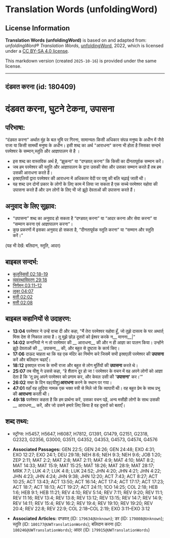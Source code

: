 # Translation Words (unfoldingWord)

## License Information

**Translation Words (unfoldingWord)** is based on and adapted from: _unfoldingWord® Translation Words_, [unfoldingWord](https://unfoldingword.org/utw), 2022, which is licensed under a [CC BY-SA 4.0 license](https://creativecommons.org/licenses/by-sa/4.0/legalcode.en).

This markdown version (created `2025-10-16`) is provided under the same license.



--------------------------------

## दंडवत करना (id: 180409)

दंडवत करना, घुटने टेकना, उपासना
===============================

परिभाषा:
--------

“दंडवत करना” अर्थात मुंह के बल भूमि पर गिरना, सामान्यतः किसी अधिकार संपन्न मनुष्य के अधीन में जैसे राजा या किसी सामर्थी मनुष्य के अधीन। इसी शब्द का अर्थ "आराधना" करना भी होता है जिसका सन्दर्भ परमेश्वर के सम्मान,स्तुति और आज्ञापालन से है ।

* इस शब्द का वास्तविक अर्थ है, “झुकना” या “दण्डवत् करना” कि किसी का दीनतापूर्वक सम्मान करें।
* जब हम परमेश्वर की स्तुति और आज्ञापालन के द्वारा उसकी सेवा और उसका सम्मान करते हैं तब हम उसकी आराधना करते हैं।
* इस्राएलियों द्वारा परमेश्वर की आराधना में अधिकतर वेदी पर पशु की बलि चढ़ाई जाती थी।
* यह शब्द उन दोनों प्रकार के लोगों के लिए काम में लिया जा सकता है एक सच्चे परमेश्वर यहोवा की उपासना करते हैं और उन लोगों के लिए भी जो झूठे देवताओं की उपासना करते हैं।

अनुवाद के लिए सुझाव:
--------------------

* “उपासना” शब्द का अनुवाद हो सकता है “दण्डवत् करना” या “आदर करना और सेवा करना” या “सम्मान करना एवं आज्ञापालन करना”।
* कुछ प्रकरणों में इसका अनुवाद हो सकता है, “दीनतापूर्वक स्तुति करना” या “सम्मान और स्तुति करें।”

(यह भी देखें: बलिदान, स्तुति, आदर)

बाइबल सन्दर्भ:
--------------

* [कुलुस्सियों 02:18–19](https://ref.ly/Col2:18-Col2:19)
* [व्यवस्थाविवरण 29:18](https://ref.ly/Deut29:18)
* [निर्गमन 03:11–12](https://ref.ly/Exod3:11-Exod3:12)
* [लूका 04:07](https://ref.ly/Luke4:7)
* [मत्ती 02:02](https://ref.ly/Matt2:2)
* [मत्ती 02:08](https://ref.ly/Matt2:8)

बाइबल कहानियों से उदाहरण:
-------------------------

* **13:04** परमेश्वर ने उन्हें वाचा दी और कहा, "मैं तेरा परमेश्वर यहोवा हूँ, जो तुझे दासत्व के घर अथार्त् मिस्र देश से निकाल लाया है। तू मुझे छोड़ दूसरों को ईश्वर करके न\_\_ मानना\_\_\|"
* **14:02** कनानियो ने न तो परमेश्वर की \_\_ आराधना\_\_ की और न ही आज्ञा का पालन किया। उन्होंने झूठे देवताओं की \_\_ उपासना\_\_ की, और बहुत से दुष्टता के कार्य किए।
* **17:06** दाऊद चाहता था कि वह एक मंदिर का निर्माण करे जिसमें सभी इस्राएली परमेश्वर की **उपासना** करें और बलिदान चढाएँ।
* **18:12** इस्राएल राज्य के सभी राजा और बहुत से लोग मूर्तियों की **उपासना** करते थे।
* **25:07** तब यीशु ने उससे कहा, “हे शैतान दूर हो जा ! परमेश्वर के वचन में वह अपने लोगों को आज्ञा देता है कि 'तू प्रभु अपने परमेश्वर को प्रणाम कर, और केवल उसी की '**उपासना'** कर।’”
* **26:02** सब्त के दिन वह(यीशु)**आराधना** करने के स्थान पर गया।
* **47:01** वहाँ वह लुदिया नामक एक भक्त स्त्री से मिले जो कि व्यापारी थी। वह बहुत प्रेम के साथ प्रभु की **आराधना** करती थी।
* **49:18** परमेश्वर कहता है कि हम प्रार्थना करें, उसका वचन पढ़ें, अन्य मसीही लोगों के साथ उसकी \_\_ आराधना\_\_ करें, और जो उसने हमारे लिए किया है वह दूसरों को बताएँ।

शब्द तथ्य:
----------

* स्ट्रोंग्स: H5457, H5647, H6087, H7812, G1391, G1479, G2151, G2318, G2323, G2356, G3000, G3511, G4352, G4353, G4573, G4574, G4576

* **Associated Passages:** GEN 22:5; GEN 24:26; GEN 24:48; EXO 4:31; EXO 12:27; EXO 24:1; DEU 29:18; NEH 8:6; NEH 9:3; NEH 9:6; JOB 1:20; ZEP 2:11; MAT 2:2; MAT 2:8; MAT 2:11; MAT 4:9; MAT 4:10; MAT 8:2; MAT 14:33; MAT 15:9; MAT 15:25; MAT 18:26; MAT 28:9; MAT 28:17; MRK 7:7; LUK 4:7; LUK 4:8; LUK 24:52; JHN 4:20; JHN 4:21; JHN 4:22; JHN 4:23; JHN 4:24; JHN 9:38; JHN 12:20; ACT 7:43; ACT 8:27; ACT 10:25; ACT 13:43; ACT 13:50; ACT 16:14; ACT 17:4; ACT 17:17; ACT 17:23; ACT 18:7; ACT 18:13; ACT 19:27; ACT 24:11; 1CO 14:25; COL 2:18; HEB 1:6; HEB 9:1; HEB 11:21; REV 4:10; REV 5:14; REV 7:11; REV 9:20; REV 11:1; REV 11:16; REV 13:4; REV 13:8; REV 13:12; REV 13:15; REV 14:7; REV 14:9; REV 14:11; REV 15:4; REV 16:2; REV 19:4; REV 19:10; REV 19:20; REV 20:4; REV 22:8; REV 22:9; COL 2:18–COL 2:19; EXO 3:11–EXO 3:12
* **Associated Articles:** दण्डवत् (ID: `179634@Unknown`); डर (ID: `179808@Unknown`); स्तुति (ID: `180177@UWTranslationWords`); बलिदान करना (ID: `180246@UWTranslationWords`); आदर (ID: `179915@UWTranslationWords`)

